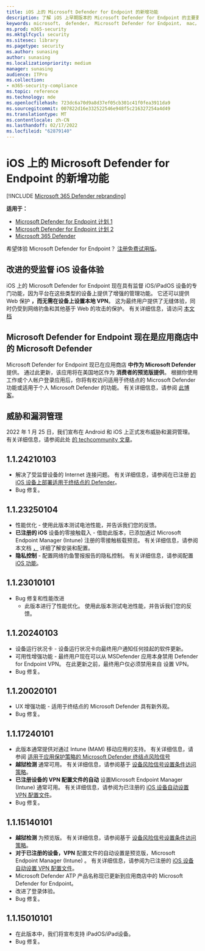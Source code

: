 ```yaml
---
title: iOS 上的 Microsoft Defender for Endpoint 的新增功能
description: 了解 iOS 上早期版本的 Microsoft Defender for Endpoint 的主要更改。
keywords: microsoft， defender， Microsoft Defender for Endpoint， mac， 安装， macos， whatsnew
ms.prod: m365-security
ms.mktglfcycl: security
ms.sitesec: library
ms.pagetype: security
ms.author: sunasing
author: sunasing
ms.localizationpriority: medium
manager: sunasing
audience: ITPro
ms.collection:
- m365-security-compliance
ms.topic: reference
ms.technology: mde
ms.openlocfilehash: 723dc6a70d9a8d37ef05cb301c41f0fea3911da9
ms.sourcegitcommit: 007822d16e332522546e948f5c216327254a4d49
ms.translationtype: MT
ms.contentlocale: zh-CN
ms.lasthandoff: 02/17/2022
ms.locfileid: "62879140"
---
```

# <a name="whats-new-in-microsoft-defender-for-endpoint-on-ios"></a>iOS 上的 Microsoft Defender for Endpoint 的新增功能

[!INCLUDE [Microsoft 365 Defender rebranding](../../includes/microsoft-defender.md)]

**适用于：**
- [Microsoft Defender for Endpoint 计划 1](https://go.microsoft.com/fwlink/p/?linkid=2154037)
- [Microsoft Defender for Endpoint 计划 2](https://go.microsoft.com/fwlink/p/?linkid=2154037)
- [Microsoft 365 Defender](https://go.microsoft.com/fwlink/?linkid=2118804)

希望体验 Microsoft Defender for Endpoint？ [注册免费试用版](https://signup.microsoft.com/create-account/signup?products=7f379fee-c4f9-4278-b0a1-e4c8c2fcdf7e&ru=https://aka.ms/MDEp2OpenTrial?ocid=docs-wdatp-exposedapis-abovefoldlink)。

## <a name="improved-experience-on-supervised-ios-devices"></a>改进的受监督 iOS 设备体验

iOS 上的 Microsoft Defender for Endpoint 现在具有监督 iOS/iPadOS 设备的专门功能，因为平台在这些类型的设备上提供了增强的管理功能。 它还可以提供 Web 保护 **，而无需在设备上设置本地 VPN**。 这为最终用户提供了无缝体验，同时仍受到网络钓鱼和其他基于 Web 的攻击的保护。 有关详细信息，请访问 [本文档](ios-install.md#complete-deployment-for-supervised-devices)

## <a name="microsoft-defender-for-endpoint-is-now-microsoft-defender-in-the-app-store"></a>Microsoft Defender for Endpoint 现在是应用商店中的 Microsoft Defender

Microsoft Defender for Endpoint 现已在应用商店 **中作为 Microsoft Defender** 提供。 通过此更新，该应用将在美国地区作为 **消费者的预览版提供**。 根据你使用工作或个人帐户登录应用后，你将有权访问适用于终结点的 Microsoft Defender 功能或适用于个人 Microsoft Defender 的功能。 有关详细信息，请参阅 [此博客](https://www.microsoft.com/microsoft-365/microsoft-defender-for-individuals)。

## <a name="threat-and-vulnerability-management"></a>威胁和漏洞管理

2022 年 1 月 25 日，我们宣布在 Android 和 iOS 上正式发布威胁和漏洞管理。 有关详细信息，请参阅此处 [的 techcommunity 文章](https://techcommunity.microsoft.com/t5/microsoft-defender-for-endpoint/announcing-general-availability-of-vulnerability-management/ba-p/3071663)。

## <a name="1124210103"></a>1.1.24210103

- 解决了受监督设备的 Internet 连接问题。 有关详细信息，请参阅在已注册 [的 iOS 设备上部署适用于终结点的 Defender](ios-install.md)。
- Bug 修复。

## <a name="1123250104"></a>1.1.23250104

- 性能优化 - 使用此版本测试电池性能，并告诉我们您的反馈。
- **已注册的 iOS** 设备的零接触载入 - 借助此版本，已添加通过 Microsoft Endpoint Manager (Intune) 注册的零接触板载预览。 有关详细信息，请参阅本文档 [，](ios-install.md#zero-touch-onboarding-of-microsoft-defender-for-endpoint-preview) 详细了解安装和配置。
- **隐私控制** - 配置网络钓鱼警报报告的隐私控制。 有关详细信息，请参阅配置 [iOS 功能](ios-configure-features.md)。

## <a name="1123010101"></a>1.1.23010101

- Bug 修复和性能改进 
  - 此版本进行了性能优化。 使用此版本测试电池性能，并告诉我们您的反馈。

## <a name="1120240103"></a>1.1.20240103
- 设备运行状况卡 - 设备运行状况卡向最终用户通知任何挂起的软件更新。
- 可用性增强功能 - 最终用户现在可以从 MSDefender 应用本身禁用 Defender for Endpoint VPN。 在此更新之前，最终用户仅必须禁用来自 设置 VPN。
- Bug 修复。

## <a name="1120020101"></a>1.1.20020101
- UX 增强功能 - 适用于终结点的 Microsoft Defender 具有新外观。
- Bug 修复。

## <a name="1117240101"></a>1.1.17240101
- 此版本通常提供对通过 Intune (MAM) 移动应用的支持。 有关详细信息，请参阅 [适用于应用保护策略的 Microsoft Defender 终结点风险信号](https://techcommunity.microsoft.com/t5/intune-customer-success/microsoft-defender-for-endpoint-risk-signals-available-for-your/ba-p/2186322)
- **越狱检测** 通常可用。 有关详细信息，请参阅基于 [设备风险信号设置条件访问策略](ios-configure-features.md#conditional-access-with-defender-for-endpoint-on-ios)。
- **已注册设备的 VPN 配置文件的自动** 设置Microsoft Endpoint Manager (Intune) 通常可用。 有关详细信息，请参阅为已注册的 [iOS 设备自动设置 VPN 配置文件](ios-install.md#auto-onboarding-of-vpn-profile-simplified-onboarding)。
- Bug 修复。

## <a name="1115140101"></a>1.1.15140101

- **越狱检测** 为预览版。 有关详细信息，请参阅基于 [设备风险信号设置条件访问策略](ios-configure-features.md#conditional-access-with-defender-for-endpoint-on-ios)。
- **对于已注册的设备，VPN** 配置文件的自动设置是预览版，Microsoft Endpoint Manager (Intune) 。 有关详细信息，请参阅为已注册的 [iOS 设备自动设置 VPN 配置文件](ios-install.md#auto-onboarding-of-vpn-profile-simplified-onboarding)。
- Microsoft Defender ATP 产品名称现已更新到应用商店中的 Microsoft Defender for Endpoint。
- 改进了登录体验。
- Bug 修复。

## <a name="1115010101"></a>1.1.15010101

- 在此版本中，我们将宣布支持 iPadOS/iPad设备。
- Bug 修复。
